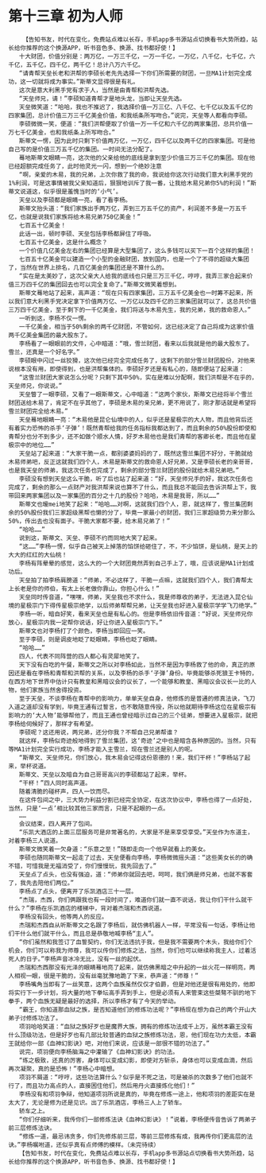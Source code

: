 # 第十三章 初为人师
        【告知书友，时代在变化，免费站点难以长存，手机app多书源站点切换看书大势所趋，站长给你推荐的这个换源APP，听书音色多、换源、找书都好使！】
       十大财团，价值分别是：两万亿，一万三千亿，一万一千亿，一万亿，八千亿，七千亿，六千亿，五千亿，四千亿，两千亿！总计八万六千亿。
       “请青帮天垒长老和洪帮的李硕长老先先选择一下你们所需要的财团，一旦MA1计划完全成功，这一切就将成为事实。”斯蒂文显得很是有礼。
       这次是意大利黑手党有求于人，当然是由青帮和洪帮先选。
       “天垒师兄，请！”李硕知道青帮才是地头龙，当即让天垒先选。
       天垒微笑道：“哈哈，我也不推迟了，我选择价值一万三亿、八千亿、七千亿以及五千亿的四家集团，总计价值三万三千亿美金价值，和我纸条所写吻合。”说完，天垒等人都看向李硕。
       李硕微微一笑，便道：“我们洪帮便取了价值一万一千亿和六千亿的两家集团，总共价值一万七千亿美金，也和我纸条上所写吻合。”
       斯蒂文一愣，因为此时只剩下价值两万亿，一万亿，四千亿以及两千亿的四家集团。可是他自己写的是价值三万五千亿的集团。一时间无法分配了。
       蓦地斯蒂文眼睛一亮，这次他的父亲给他的底线是拿到至少价值三万三千亿的集团。现在他已经超额完成任务了，此时他灵光一闪，想到一个绝妙注意
       “啊，亲爱的木易，我的兄弟，上次你救了我的命，我说给你这次行动我们意大利黑手党的1%利润，可是这事情被我父亲知道后，狠狠地训斥了我一番，让我给木易兄弟你5%的利润！”斯蒂文说道这，似乎很是羞愧当时的‘小气’。
       天垒以及李硕都是眼睛一亮，看了看李杨。
       斯蒂文抬头道：“我们家族出手两万亿，弄到三万五千亿的资产，利润差不多是一万五千亿，也就是说我们家族将给木易兄弟750亿美金！”
       七百五十亿美金！
       此话一出，顿时李硕、天垒包括李杨都屏住了呼吸。
       七百五十亿美金，这是什么概念？
       一个价值几亿美金左右的集团已经算是大型集团了，这么多钱可以买下一百个这样的集团！
       七百五十亿美金可以建造一个小型的金融财团，放到国内，也是一个了不得的超级大集团了，当然在世界上排名，几百亿美金的集团还是不算什么的。
       “实在是太美妙了，这次父亲大人给我的底线也只是三万三千亿，哼哼，我弄三家合起来价值三万四千亿的集团回去也可以完全复命了。”斯蒂文微笑着想到。
       斯蒂文蓦地站了起来，高声道：“现在只有四家集团，三万五千亿美金也一时筹不起来，所以我们意大利黑手党决定拿下价值两万亿、一万亿以及四千亿的三家集团就可以了，这总共价值三万四千亿美金，至于剩下的一千亿美金，我们将送与木易先生，我的兄弟，我的救命恩人。”
       一听到这，李杨不仅一愣。
       一千亿美金，相当于50%剩余的两千亿财团，不管如何，这已经决定了自己将成为这家价值两千亿美金集团的最大股东了。
       李杨看了一眼眼前的文件，心中暗道：“哦，雪兰财团，看来以后我就是他的最大股东了。雪兰，还真是一个好名字。”
       李硕眼中闪过一丝狡猾，这次他已经完全完成任务了，这剩下的部分雪兰财团股份，对他来说根本没有用，即使得到，也是洪帮集体的。李硕好歹还是有私心的，随即便站了起来道：
       “这雪兰财团大家说怎么分呢？只剩下其中50%，实在是难以分配啊，我们洪帮是不在乎的，天垒师兄，你说说。”
       天垒瞥了一眼李硕，又看了一眼斯蒂文，心中暗道：“这两个家伙，斯蒂文已经将半个雪兰财团送给木易了，肯定不在乎其他了，李硕是木易的亲兄弟，更不用说了，刚才那话就是希望将雪兰财团完全给木易。”
       天垒蓦地眼睛一亮：“木易他是昆仑仙境中的人，似乎还是星极宗的大人物，而且他背后还有着实力恐怖的杀手‘子弹’！既然青帮给我的任务指标我都达到了，而且剩余的50%股份即使和青帮分也分不到多少，还不如做个顺水人情，好歹木易他也是我们青帮的客卿长老，而且他在星极宗中的地位……”
       天垒站了起来道：“大家干脆一点，都别婆婆妈妈的了，既然这雪兰集团不好分，干脆就给木易师弟吧，反正这就我们四个人，木易是斯蒂文的救命恩人好兄弟，又是李硕长老的亲哥哥，也是我天垒的师弟，我这次任务也完成了，剩余的部分雪兰财团的股份就给木易兄弟吧。”
       李硕没有想到天垒这么干脆，听了后也站了起来道：“好，天垒师兄手的好，我这次任务也完成了，剩余的那么一点财产对我洪帮来说也算不了什么，而且我总不能回去告诉洪帮上下，我带回来两家集团以及一家集团的百分之十几的股份？哈哈，木易是我哥，所以……”
       斯蒂文也暧mei地笑了起来：“哈哈……对啊，这就我们四个人，恩，就这样了，雪兰集团剩余的50%股份我们三家超级黑帮也懒的分了，毕竟一家最小的财团，我们三家超级势力来分那么50%，传出去也没有面子。干脆大家都不要，给木易兄弟了！”
       “哈哈……”
       说到这，斯蒂文、天垒、李硕不约而同地大笑了起来。
       “这……”李杨一愣，似乎自己被天上掉落的馅饼给砸住了，不，不少馅饼，是仙桃，是天上的大大的红红的大仙桃！
       李杨有阵晕晕的感觉，这么大的一个大财团竟然弄到自己手上了，哦，应该说是MA1计划成功后。
       天垒拍了拍李杨肩膀道：“师弟，不必这样了，干脆一点嘛，这就我们四个人，我们青帮太上长老是你的师伯，有太上长老做你靠山，你担心什么！”
       天垒同时传音道，“嘿嘿，师弟，天垒我也不求什么，我是师尊收的弟子，无法进入昆仑仙境的星极宗门下得传星极宗绝学，以后师弟帮帮兄弟，让天垒我也好进入星极宗学学飞刀绝学。”
       李杨一听，暗自好笑，看来天垒也是有私心的。但是李杨依旧传音道：“好说，天垒师兄你放心，星极宗内我一定帮你说话，好让你进入星极宗门下。”
       斯蒂文也对李杨打了个颜色，李杨当即回应一笑。
       至于李硕，则是调皮地眨了眨眼睛，李杨也眨了眼睛。
       “哈哈……”
       四人，代表不同阵营的四人都心有灵犀地笑了。
       天下没有白吃的午餐，斯蒂文之所以对李杨如此，当然不是因为李杨救了他的命，真正的原因还是看在李杨和青帮和洪帮的关系，以及李杨的杀手‘子弹’身份。毕竟能够杀死狼王卡特的，在西方地下世界中估计只有教皇和黑暗议会的议长了，一个能够和教皇、黑暗议会议长一比的人物，他们家族当然舍得投资。
       至于天垒，不谈李杨在青帮中的影响力，单单天垒自身，他修炼的是普通的修真法诀，飞刀入道之道却没有学到，毕竟王通有过誓言，也不敢随意传授，所以他就期待李杨这位在星极宗有影响力的‘大人物’能够帮他了，而且王通也曾经暗示过自己的三个徒弟，想要进入星极宗，就把李杨给伺候好了，那样才有希望。
       李硕呢？这还用说，两兄弟，还分你我？不帮自己兄弟帮谁？
       就这样，李杨似奇迹般地得到了雪兰集团，这‘奇迹’之中也是暗含各种原因的。当然，只有等MA1计划完全实行成功，李杨才能入主雪兰，现在雪兰还是别人的呢。
       “斯蒂文、天垒师兄，你们放心，我木易会记得这份恩德的！来，我们干杯！”李杨站了起来，举杯说道。
       斯蒂文、天垒以及暗自为自己哥哥高兴的李硕都站了起来，举杯。
       “干杯！”四人同时高声道。
       随着清脆的碰杯声，四人一饮而尽。
       在这件包间之中，三大势力利益分割已经完全协定，在这次协议中，李杨也得了一点好处，当然，只是‘一点’相比较其他三家而言，只是不起眼的一点。
       ……
       会议结束，四人离开了包间。
       “乐凯大酒店的上面三层服务可是非常著名的，大家是不是来享受享受。”天垒作为东道主，对着李杨三人说道。
       斯蒂文微笑着一欠身道：“乐意之至！”随即走向一个他早就看上的美女。
       李硕也随同斯蒂文一起走了过去，天垒便看向李杨，李杨微微摇头道：“这些美女长的的确不错，可惜我是无福消受了，你们慢慢玩，我先回去了。”
       天垒点了点头，也没有强迫，道：“师弟你就回去吧，呵呵，我们俩是师兄弟，也就不客套了，我先去陪他们两位。”
       李杨点了点头，便离开了乐凯酒店三十一层。
       “杰瑞，杰西，你们俩跟我也有一段时间了，难道你们就一直不说话，我让你们干什么就干什么？”李杨在乐凯酒店的楼梯中，背对着杰瑞和杰西说道。
       李杨没有回头，他等两人的反应。
       杰瑞和杰西自从听斯蒂文之名跟了李杨后，就仿佛机器人一样，平常没有一句话，李杨让他们干什么他们就干什么，而且总是恭敬地喊李杨“主人”。
       “你们虽然和我签订了血誓契约，你们无法违抗于我，但是我不需要两个木头，我给你们个机会，你们可以称我为师尊，我可以传你们修炼之法，当然，你们也可以继续称我主人，过着活死人的日子。”李杨声音冰冷无比，没有一丝的起伏。
       杰瑞和杰西那没有光泽的眼睛蓦地亮了起来，就仿佛黑暗之中升起的一丝火花一样明亮，两人相视一眼，很是干脆的，没有丝毫犹豫地跪了下来，恭声道：“师尊！”
       李杨嘴角当即有了一丝笑意，这两个血族虽然仅仅才伯爵，但是对他还是很有用处的，他即将实行下一步计划，将大量的地下拳坛高手弄到手上，但是必须有人来管束这些桀骜不驯的地下拳手，两个血族无疑是最好的选择，所以李杨才有了今天的举动。
       “霸王，你知道那血狱之族，是否知道他们的修炼功法呢？”李杨现在想为自己的两个开山大弟子讨修炼功法了。
       项羽哈哈笑道：“血狱之族好歹也是魔界大族，拥有的修炼功法成千上万，虽然本霸王没有什么顶级功法，但是好歹也有几部比较普通的血狱之族修炼功法，恩，他们现在功力太低，本霸王就给你一部《血神幻影诀》吧，对他们来说，应该是一部很不错的功法了。”
       说完，项羽便向李杨脑海之中灌输了《血神幻影诀》的功法。
       “练之极致，还真的厉害，身体可以变成幻影，即使对方斩杀，身体也可以变成血滴，然后再次凝聚，真的是恐怖！”李杨心中暗想。
       项羽不屑道：“哼哼，这些功法算什么？似乎是不死之法，可是被杀的次数多了他们也就不行了，而且功力高点的人，直接困住他们，然后用丹火直接炼化他们！”
       李杨没有和项羽争辩，他知道项羽所说是真的，毕竟在修炼一途上，他和项羽的差距实在是太大了，无论是修为还是见识。出了乐凯酒店，李杨三人上了轿车。
       轿车之上。
       “你们仔细听来，我传你们一部修炼法诀《血神幻影诀》！”说着，李杨便传音告诉了两弟子前三层修炼法诀。
       “修炼一道，最忌讳贪多，你们先修炼前三层，等前三层修炼有成，我再传你们更高层的法诀。”李杨嘱咐道，还似乎真有点师傅的模样。（未完待续）
       【告知书友，时代在变化，免费站点难以长存，手机app多书源站点切换看书大势所趋，站长给你推荐的这个换源APP，听书音色多、换源、找书都好使！】